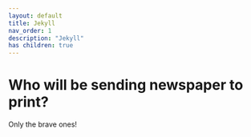 ```yaml
---
layout: default
title: Jekyll
nav_order: 1
description: "Jekyll"
has children: true
---
```


# Who will be sending newspaper to print? 
Only the brave ones!